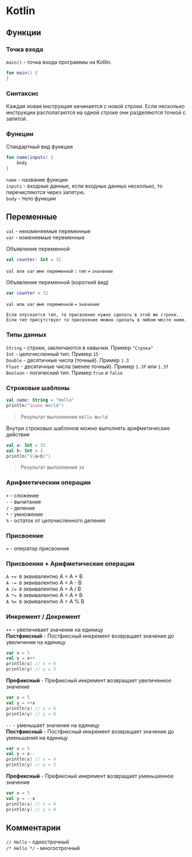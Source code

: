 # Kotlin

## Функции

### Точка входа

`main()` - точка входа программы на Kotlin.
```kt
fun main() {
}
```
### Синтаксис
Каждая новая инструкция начинается с новой строки. Если несколько инструкции располагаются на одной строке они разделяются точкой с запятой.

### Функции
Стандартный вид функции
```kt
fun name(inputs) {
    body
}
```

`name` - название функции  
`inputs` - входные данные, если входных данных несколько, то перечисляются через запятую.  
`body` - тело функции

## Переменные
`val` - неизменяемые переменные  
`var` - изменяемые переменные  

Объявление переменной
```kt
val counter: Int = 32
```
`val или var` `имя переменной` `:` `тип` `=` `значение`

Объявление переменной (короткий вид)
```kt
var counter = 32
```
`val или var` `имя переменной` `=` `значение`
  
```
Если опускается тип, то присвоение нужно сделать в этой же строке. Если тип присутствует то присвоение можно сделать в любом месте ниже.
```


### Типы данных
`String` - строки, заключаются в кавычки. Пример `"Строка"`  
`Int` - целочисленный тип. Пример `15`  
`Double` - десятичные числа (точный). Пример `1.3`  
`Float` - десятичные числа (менее точный). Пример `1.3F` или `1.3f`  
`Boolean` - логический тип. Пример `true` и `false`  

### Строковые шаблоны
```kt
val name: String = "Hello"
println("$name World")
```

> Результат выполнения `Hello World`

Внутри строковых шаблонов можно выполнять арифметические действия
```kt
val a: Int = 32
val b: Int = 2
println("${a+b}")
```

> Результат выполнения `34`

### Арифметическии операции
`+` - сложение  
`-` - вычитание  
`/` - деление  
`*` - умножение  
`%` - остаток от целочисленного деления  

### Присвоение
`=` - оператор присвоения  

### Присвоение + Арифметические операции
`A += B` эквивалентно A = A + B  
`A -= B` эквивалентно A = A - B  
`A /= B` эквивалентно A = A / B  
`A *= B` эквивалентно A = A * B  
`A %= B` эквивалентно A = A % B  

### Инкремент / Декремент
`++` - увеличивает значение на единицу  
**Постфиксный** - Постфиксный инкремент возвращает значение до увеличения на единицу
```kt
var x = 5
val y = x++
println(x) // x = 6
println(y) // y = 5
```
**Префиксный** - Префиксный инкремент возвращает увеличенное значение
```kt
var x = 5
val y = ++x
println(x) // x = 6
println(y) // y = 6
```

`--` - уменьшает значение на единицу  
**Постфиксный** - Постфиксный инкремент возвращает значение до уменьшения на единицу
```kt
var x = 5
val y = x--
println(x) // x = 4
println(y) // y = 5
```
**Префиксный** - Префиксный инкремент возвращает уменьшенное значение
```kt
var x = 5
val y = --x
println(x) // x = 4
println(y) // y = 4
```

## Комментарии
`// Hello` - однострочный  
`/* Hello */` - многострочный